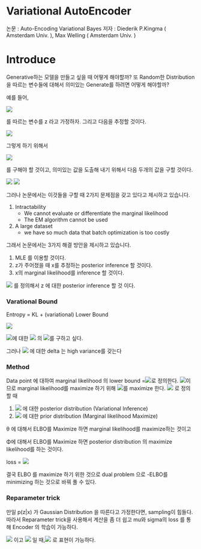 # Variational AutoEncoder

논문 : Auto-Encoding Variational Bayes
저자 : Diederik P.Kingma ( Amsterdam Univ. ), Max Welling ( Amsterdam Univ. )

# Introduce

Generative하는 모델을 만들고 싶을 때 어떻게 해야할까?
또 Random한 Distribution을 따르는 변수들에 대해서 의미있는 Generate를 하려면 어떻게 해야할까?

예를 들어,

<img src="https://latex.codecogs.com/svg.latex?\;z{\sim}N(0,1)">

를 따르는 변수를 z 라고 가정하자. 그리고 다음을 추정할 것이다.

<img src="https://latex.codecogs.com/svg.latex?\;p_{\theta^{*}}(x)">

그렇게 하기 위해서 

<img src="https://latex.codecogs.com/svg.latex?\;p_{\theta}(x|z)">

를 구해야 할 것이고, 의미있는 값을 도출해 내기 위해서 다음 두개의 값을 구할 것이다.

<img src="https://latex.codecogs.com/svg.latex?\;(prior)\,\,\,p_{\theta}(x)=\int{p_\theta}(z){p_\theta}(x|z)">
<img src="https://latex.codecogs.com/svg.latex?\;(postrior)\,\,p_{\theta}(z|x)=\frac{p_{\theta}(x|z)p_{\theta}(z)}{p_{\theta}(x)}">

그러나 논문에서는 이것들을 구할 때 2가지 문제점을 갖고 있다고 제시하고 있습니다.

1. Intractability
   - We cannot evaluate or differentiate the marginal likelihood
   - The EM algorithm cannot be used
2. A large dataset
   - we have so much data that batch optimization is too costly

그래서 논문에서는 3가지 해결 방안을 제시하고 있습니다.

1. MLE 를 이용할 것이다.
2. z가 주어졌을 때 x를 추정하는 posterior inference 할 것이다.
3. x의 marginal likelihood를 inference 할 것이다.

<img src="https://latex.codecogs.com/svg.latex?\;{\Rightarrow}\tilde{z}{\sim}q_{\phi}(z|x)"> 를 정의해서 z 에 대한 posterior inference 할 것 이다.

### Varational Bound

Entropy = KL + (variational) Lower Bound

<img src="https://latex.codecogs.com/svg.latex?\;{\log}p_{\theta}(x^{(i)})=D_{KL}(q_{\phi}(z{\vert}x^{(i)}){\vert}{\vert}p_{\theta}(z{\vert}x^{(i)}))+\mathcal{L}({\theta},{\phi};x^{(i)})">

<img src="https://latex.codecogs.com/svg.latex?\;에서\,{\theta},{\phi}">에 대한 <img src="https://latex.codecogs.com/svg.latex?\;\mathcal{L}({\theta},{\phi};x^{(i)})"> 의 <img src="https://latex.codecogs.com/svg.latex?\;{\delta}">를 구하고 싶다.

그러나 <img src="https://latex.codecogs.com/svg.latex?\;\theta"> 에 대한 delta 는 high variance를 갖는다

### Method

Data point 에 대하여 marginal likelihood 의 lower bound =<img src="https://latex.codecogs.com/svg.latex?\;\mathcal{L}({\theta},{\phi};x^{i})">로 정의한다.
<img src="https://latex.codecogs.com/svg.latex?\;\log(p(x)){\geq}ELBO">이므로 marginal likelihood를 maximize 하기 위해
<img src="https://latex.codecogs.com/svg.latex?\;\mathcal{L}({\theta},{\phi};x^{i})">를 maximize 한다.
<img src="https://latex.codecogs.com/svg.latex?\;ELBO=-D_{KL}(q_{\phi}(z|x^{(i)})||p_{\theta}(z))+\mathbb{E}_{q_{\phi}(z|x^{(i)})}[{\log}p_{\theta}(x^{(i)}|z)]"> 로 정의할 때

1. <img src="https://latex.codecogs.com/svg.latex?\;\phi"> 에 대한 posterior distribution (Variational Inference)
2. <img src="https://latex.codecogs.com/svg.latex?\;\theta"> 에 대한 prior distribution (Marginal likelihood Maximize)

θ 에 대해서 ELBO를 Maximize 하면 marginal likelihood를 maximize하는 것이고

Φ에 대해서 ELBO를 Maximize 하면 posterior distribution 의 maximize likelihood를 하는 것이다.

loss = <img src="https://latex.codecogs.com/svg.latex?\;\mathcal{L}({\phi},{\theta},x)=-\mathbb{E}_{q_{\phi}(z|x)}[{\log}p_{\theta}(x|g_{\phi}(z))]+D_{KL}(q_{\phi}(z|x)\|p_{\theta}(z))=-ELBO">

결국 ELBO 를 maximize 하기 위한 것으로 dual problem 으로 -ELBO를 minimizing 하는 것으로 바꿔 풀 수 있다.

### Reparameter trick

만일 p(z|x) 가 Gaussian Distribution 을 따른다고 가정한다면, sampling이 힘들다. 따라서 Reparameter trick을 사용해서 계산을 좀 더 쉽고 mu와 sigma의 loss 를 통해 Encoder 의 학습이 가능하다.

<img src="https://latex.codecogs.com/svg.latex?\;z{\sim}p(z|x)=N({\mu},{\sigma}^2)"> 이고 <img src="https://latex.codecogs.com/svg.latex?\;{\epsilon}{\sim}N(0,1)"> 일 때,<img src="https://latex.codecogs.com/svg.latex?\;z={\mu}+{\sigma}{\epsilon}"> 로 표현이 가능하다.
